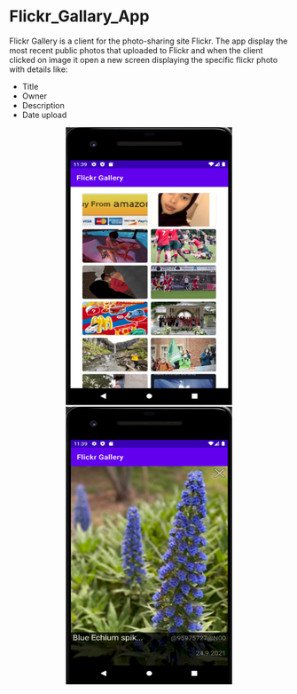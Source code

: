 # Flickr_Gallary_App
 Flickr Gallery is a client for the photo-sharing site Flickr.
 The app display the most recent public photos that uploaded to Flickr
 and when the client clicked on image it open a new screen displaying
 the specific flickr photo with details like:
 * Title
 * Owner
 * Description
 * Date upload
 
 <p align="center">
  <img src="Main_Activity_img.png" width = "300" height="500"/> 
 <img src="Second_Activity_img.png" width = "300" height="500"/> 
</p>
